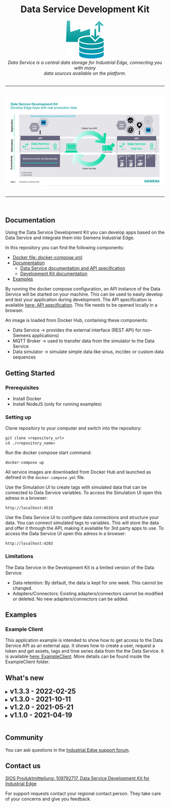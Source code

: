 <div align="center"><h1>Data Service Development Kit</h1></div>
<div align="center">
    <img src="./docs/graphics/IndustrialEdgeApp_DataService_Gradient.svg" alt="data-service-development-kit-logo" width="120px" height="120px"/>
    <br>
    <i>Data Service is a central data storage for Industrial Edge, connecting you with many 
        <br> data sources available on the platform.</i>
    <br>
</div>
<br><hr><br>
<div align="center">
    <img src="./docs/graphics/ds-overview.png" alt="data-service-development-kit-logo" width="1000px" />
</div>
<br><hr><br>

## Documentation
Using the ​Data Service Development Kit​ you can develop apps based on the Data Service and integrate them into Siemens Industrial Edge.

In this repository you can find the following components:
- <a href="docker-compose.yml">​Docker file: docker-compose.yml</a>
- <a href="./docs">Documentation</a>
  - <a href="./docs/data-service">​Data Service documentation and ​API specification</a>
  - <a href="./docs/development-kit">Development Kit documentation</a>
- <a href="./examples">Examples</a>

By running the docker compose configuration, an API instance of the Data Service will be started on your machine. This can be used to easily develop and test your application during development. The API specification is available [here: API specification](./docs/data-service/api-documentation/data-service-api-specification.html). This file needs to be opened locally in a browser.

An image is loaded from Docker Hub, containing these components:
  - ​Data Service -> provides the external interface (REST API) for non-Siemens applications)
  - ​MQTT Broker -> used to transfer data from the simulator to the Data Service
  - Data simulator -> simulate simple data like sinus, inc/dec or custom data sequences

## Getting Started
### Prerequisites
- Install Docker
- Install NodeJS (only for running examples)

### Setting up
Clone repository to your computer and switch into the repository:
```
git clone <repository_url>
cd ./<repository_name>
```
Run the docker compose start command:
```
docker-compose up
```
​All service images are downloaded from Docker Hub and launched as defined in the ```​docker-compose.yml​``` file.

Use the Simulation UI to create tags with simulated data that can be connected to Data Service variables. To access the Simulation UI open this adress in a browser:
```
http://localhost:4519
```
Use the Data Service UI to configure data connections and structure your data. You can connect simulated tags to variables. This will store the data and offer it through the API, making it available for 3rd party apps to use. To access the Data Service UI open this adress in a browser:
```
http://localhost:4203​
```
### Limitations

The Data Service in the Development Kit is a limited version of the Data Service:
- Data retention: ​By default, the data is kept for one week. This cannot be changed.
- Adapters/Connectors: Existing adapters/connectors cannot be modified or deleted. No new adapters/connectors can be added.

## Examples
### Example Client
​This application example is intended to show how to get access to the Data Service API as an external app.
It shows how to create a user, request a token and get assets, tags and time series data from the the Data Service. ​It is available [here: ExampleClient](./examples/ExampleClient). More details can be found inside the ExampleClient folder.

## What's new
<details>
  <summary>
    <h2 style="display: inline">v1.3.3 - 2022-02-25</h2>
  </summary>
  <h3>Fixed</h3>
  <ul>
    <li>Booleans are sent in an unexpected format for some apps</li>
  </ul>
</details>

<details>
  <summary>
    <h2 style="display: inline">v1.3.0 - 2021-10-11</h2>
  </summary>
  <h3>Added</h3>
  <ul>
    <li>Predefined aspect types</li>
    <li>Create aspects from aspect types</li>
    <li>Backup/Recovery</li>
    <li>Preview chart</li>
    <ul>
      <li>Auto-refresh</li>
      <li>Select aggregation</li>
      <li>Select time range</li>
    </ul>
    <li>Better state/debug information</li>
      <ul>
        <li>Show variable errors</li>
        <li>Show adapter errors</li>
        <li>Show connection state of variable</li>
      </ul>
    <li>Create simple variables (variables without connector)</li>
    <li>Data retention per variable</li>
  </ul>
  <h3>Fixed</h3>
  <ul>
    <li>Delete dialog layout fixes</li>
    <li>Documentation of Data Service System Info Adapter</li>
    <li>Data gap after Zooming</li>
    <li>Missing variable information in "Add multiple variables" dialog</li>
  </ul>
</details>

<details>
  <summary>
    <h2 style="display: inline">v1.2.0 - 2021-05-21</h2>
  </summary>
  <h3>Added</h3>
  <ul>
    <li>New Aggregates: standard deviation, variance, count (number of datapoints), first</li>
    <li>custom adapters</li>
    <li>multi variable picker</li>
    <li>string support</li>
  </ul>
  <h3>Changed</h3>
  <ul>
    <li>Optimized calculation algorithm</li>
    <li>Values with bad quality code are not considered in calculation</li>
  </ul>
</details>

<details>
  <summary>
    <h2 style="display: inline">v1.1.0 - 2021-04-19</h2>
  </summary>
  Initial release of Data Service Development Kit.
</details>

<br>

## Community
You can ask questions in the [Industrial Edge support forum](support.industry.siemens.com/tf/ww/de/threads/337/).

## Contact us

[SIOS Produktmitteilung: 109792717, Data Service Development Kit for Industrial Edge](https://support.industry.siemens.com/cs/gb/en/view/109792717)

For support requests contact your regional contact person.
They take care of your concerns and give you feedback.
